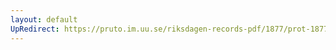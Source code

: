 ```yaml
---
layout: default
UpRedirect: https://pruto.im.uu.se/riksdagen-records-pdf/1877/prot-1877--fk--038/prot-1877--fk--038_015.pdf
---
```

